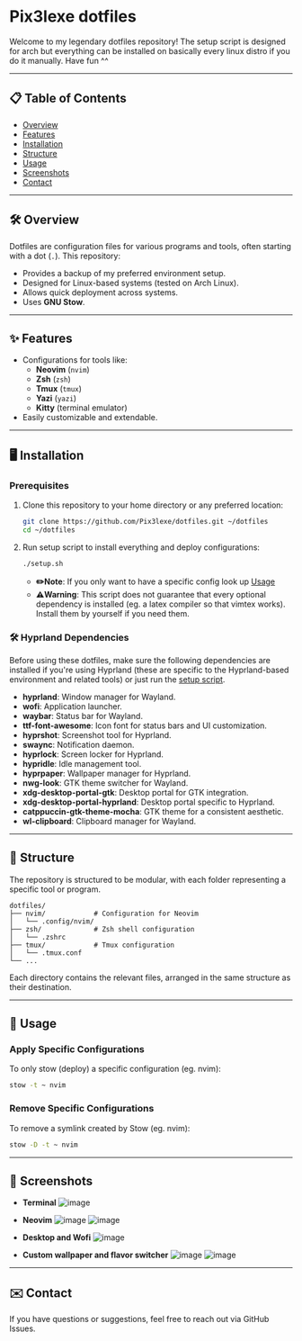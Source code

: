 # Pix3lexe dotfiles

Welcome to my legendary dotfiles repository! The setup script is designed for arch but everything can be installed on basically every linux distro if you do it manually. Have fun ^^

---

## 📋 **Table of Contents**

- [Overview](#overview)
- [Features](#features)
- [Installation](#installation)
- [Structure](#structure)
- [Usage](#usage)
- [Screenshots](#screenshots)
- [Contact](#contact)

---

## 🛠️ **Overview** <a name="overview"></a>

Dotfiles are configuration files for various programs and tools, often starting with a dot (`.`). This repository:

- Provides a backup of my preferred environment setup.
- Designed for Linux-based systems (tested on Arch Linux).
- Allows quick deployment across systems.
- Uses **GNU Stow**.

---

## ✨ **Features** <a name="features"></a>

- Configurations for tools like:
  - **Neovim** (`nvim`)
  - **Zsh** (`zsh`)
  - **Tmux** (`tmux`)
  - **Yazi** (`yazi`)
  - **Kitty** (terminal emulator)
- Easily customizable and extendable.

---

## 🖥️ **Installation** <a name="installation"></a>

### **Prerequisites**

1. Clone this repository to your home directory or any preferred location:
   ```bash
   git clone https://github.com/Pix3lexe/dotfiles.git ~/dotfiles
   cd ~/dotfiles
   ```
2. Run setup script to install everything and deploy configurations:
   ```bash
   ./setup.sh
   ```
   - **✏️Note**: If you only want to have a specific config look up [Usage](#usage)
   - **⚠️Warning**: This script does not guarantee that every optional dependency is installed (eg. a latex compiler so that vimtex works). Install them by yourself if you need them.

### 🛠️ **Hyprland Dependencies**

Before using these dotfiles, make sure the following dependencies are installed if you're using Hyprland (these are specific to the Hyprland-based environment and related tools) or just run the [setup script](#installation).<br>

- **hyprland**: Window manager for Wayland.
- **wofi**: Application launcher.
- **waybar**: Status bar for Wayland.
- **ttf-font-awesome**: Icon font for status bars and UI customization.
- **hyprshot**: Screenshot tool for Hyprland.
- **swaync**: Notification daemon.
- **hyprlock**: Screen locker for Hyprland.
- **hypridle**: Idle management tool.
- **hyprpaper**: Wallpaper manager for Hyprland.
- **nwg-look**: GTK theme switcher for Wayland.
- **xdg-desktop-portal-gtk**: Desktop portal for GTK integration.
- **xdg-desktop-portal-hyprland**: Desktop portal specific to Hyprland.
- **catppuccin-gtk-theme-mocha**: GTK theme for a consistent aesthetic.
- **wl-clipboard**: Clipboard manager for Wayland.

---

## 📁 **Structure** <a name="structure"></a>

The repository is structured to be modular, with each folder representing a specific tool or program.

```
dotfiles/
├── nvim/            # Configuration for Neovim
│   └── .config/nvim/
├── zsh/             # Zsh shell configuration
│   └── .zshrc
├── tmux/            # Tmux configuration
│   └── .tmux.conf
└── ...
```

Each directory contains the relevant files, arranged in the same structure as their destination.

---

## 🚀 **Usage** <a name="usage"></a>

### Apply Specific Configurations

To only stow (deploy) a specific configuration (eg. nvim):

```bash
stow -t ~ nvim
```

### Remove Specific Configurations

To remove a symlink created by Stow (eg. nvim):

```bash
stow -D -t ~ nvim
```

---

## 📸 **Screenshots** <a name="screenshots"></a>

- **Terminal**
  ![image](https://github.com/user-attachments/assets/65dcd04e-35eb-4f9e-9f2c-d2994643eec4)

- **Neovim**
  ![image](https://github.com/user-attachments/assets/2bde98b8-966d-4b7c-b1fb-b62583892ffd)
  ![image](https://github.com/user-attachments/assets/83cd8055-9bfa-49b4-bab6-9ac464c8e751)

- **Desktop and Wofi**
  ![image](https://github.com/user-attachments/assets/89614b6b-bd41-4091-904b-d297b866ef58)

- **Custom wallpaper and flavor switcher**
  ![image](https://github.com/user-attachments/assets/6258d85b-1960-4a01-a61b-d86ba2240a2f)
  ![image](https://github.com/user-attachments/assets/e1043f16-5d4e-46aa-bbf1-2fba16c83b85)

---

## ✉️ **Contact** <a name="contact"></a>

If you have questions or suggestions, feel free to reach out via GitHub Issues.
